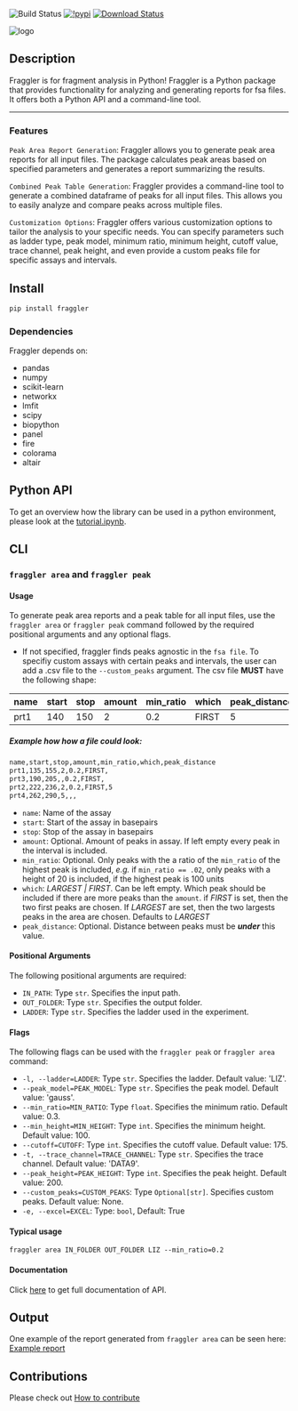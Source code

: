 ![Build Status](https://github.com/clinical-genomics-umea/fraggler/actions/workflows/pdoc.yaml/badge.svg)
[![!pypi](https://img.shields.io/pypi/v/fraggler?color=cyan)](https://pypi.org/project/fraggler/)
[![Download Status](https://static.pepy.tech/badge/fraggler)](https://pypi.python.org/pypi/fraggler/)

![logo](examples/logo.png)

## Description
Fraggler is for fragment analysis in Python!
Fraggler is a Python package that provides functionality for analyzing and generating reports for fsa files. It offers both a Python API and a command-line tool.

----------------

### Features
`Peak Area Report Generation`: Fraggler allows you to generate peak area reports for all input files. The package calculates peak areas based on specified parameters and generates a report summarizing the results.

`Combined Peak Table Generation`: Fraggler provides a command-line tool to generate a combined dataframe of peaks for all input files. This allows you to easily analyze and compare peaks across multiple files.

`Customization Options`: Fraggler offers various customization options to tailor the analysis to your specific needs. You can specify parameters such as ladder type, peak model, minimum ratio, minimum height, cutoff value, trace channel, peak height, and even provide a custom peaks file for specific assays and intervals.

## Install

```bash
pip install fraggler
```

### Dependencies
Fraggler depends on:
- pandas
- numpy
- scikit-learn
- networkx
- lmfit
- scipy
- biopython
- panel
- fire
- colorama
- altair

## Python API

To get an overview how the library can be used in a python environment, please look at the [tutorial.ipynb](demo/tutorial.ipynb).


## CLI
### `fraggler area` and `fraggler peak`

#### Usage
To generate peak area reports and a peak table for all input files, use the `fraggler area` or `fraggler peak` command followed by the required positional arguments and any optional flags.

- If not specified, fraggler finds peaks agnostic in the `fsa file`. To specifiy custom assays with certain peaks and intervals, the user can add a .csv file to the `--custom_peaks` argument. The csv file **MUST** have the following shape:

| name | start | stop | amount | min_ratio | which | peak_distance |
|------|-------|------|--------|-----------|-------|---------------|
| prt1 | 140   | 150  | 2      | 0.2       | FIRST | 5             |

##### Example how how a file could look:
```txt 
name,start,stop,amount,min_ratio,which,peak_distance
prt1,135,155,2,0.2,FIRST,
prt3,190,205,,0.2,FIRST,
prt2,222,236,2,0.2,FIRST,5
prt4,262,290,5,,,
```

- `name`: Name of the assay
- `start`: Start of the assay in basepairs
- `stop`: Stop of the assay in basepairs
- `amount`: Optional. Amount of peaks in assay. If left empty every peak in the interval is included. 
- `min_ratio`: Optional. Only peaks with the a ratio of the `min_ratio` of the highest peak is included, *e.g.* if `min_ratio == .02`, only peaks with a height of 20 is included, if the highest peak is 100 units
- `which`: *LARGEST | FIRST*. Can be left empty. Which peak should be included if there are more peaks than the `amount`. if *FIRST* is set, then the two first peaks are chosen. If *LARGEST* are set, then the two largests peaks in the area are chosen. Defaults to *LARGEST*
- `peak_distance`: Optional. Distance between peaks must be ***under*** this value.


#### Positional Arguments
The following positional arguments are required:

- `IN_PATH`: Type `str`. Specifies the input path.
- `OUT_FOLDER`: Type `str`. Specifies the output folder.
- `LADDER`: Type `str`. Specifies the ladder used in the experiment.

#### Flags
The following flags can be used with the `fraggler peak` or `fraggler area` command:

- `-l, --ladder=LADDER`: Type `str`. Specifies the ladder. Default value: 'LIZ'.
- `--peak_model=PEAK_MODEL`: Type `str`. Specifies the peak model. Default value: 'gauss'.
- `--min_ratio=MIN_RATIO`: Type `float`. Specifies the minimum ratio. Default value: 0.3.
- `--min_height=MIN_HEIGHT`: Type `int`. Specifies the minimum height. Default value: 100.
- `--cutoff=CUTOFF`: Type `int`. Specifies the cutoff value. Default value: 175.
- `-t, --trace_channel=TRACE_CHANNEL`: Type `str`. Specifies the trace channel. Default value: 'DATA9'.
- `--peak_height=PEAK_HEIGHT`: Type `int`. Specifies the peak height. Default value: 200.
- `--custom_peaks=CUSTOM_PEAKS`: Type `Optional[str]`. Specifies custom peaks. Default value: None.
- `-e, --excel=EXCEL`: Type: `bool`, Default: True

#### Typical usage
```console
fraggler area IN_FOLDER OUT_FOLDER LIZ --min_ratio=0.2 
```

#### Documentation
Click [here](https://clinical-genomics-umea.github.io/fraggler/fraggler.html) to get full documentation of API.

## Output
One example of the report generated from `fraggler area` can be seen here: [Example report](examples/multiplex_fraggler_area.html)

## Contributions
Please check out [How to contribute](CONTRIBUTION.md)
